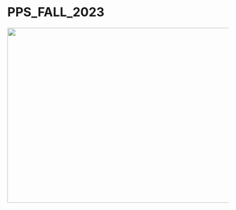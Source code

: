 # PPS_FALL_2023
<img width="1500" height="400" src="https://raw.githubusercontent.com/Minhajulcse/pattern_solve_with_c/main/103246784-b17ec600-4932-11eb-94cb-053b1b2e4597%20(1).gif](https://media1.giphy.com/media/HO2cuakPoSngvitf0M/200w.gif?cid=6c09b9522zag8fewjyfsa5srwj74pmgycye2ntfotk1uigix&ep=v1_gifs_search&rid=200w.gif&ct=g)https://media1.giphy.com/media/HO2cuakPoSngvitf0M/200w.gif?cid=6c09b9522zag8fewjyfsa5srwj74pmgycye2ntfotk1uigix&ep=v1_gifs_search&rid=200w.gif&ct=g](https://media1.giphy.com/media/HO2cuakPoSngvitf0M/200w.gif?cid=6c09b9522zag8fewjyfsa5srwj74pmgycye2ntfotk1uigix&ep=v1_gifs_search&rid=200w.gif&ct=g)https://media1.giphy.com/media/HO2cuakPoSngvitf0M/200w.gif?cid=6c09b9522zag8fewjyfsa5srwj74pmgycye2ntfotk1uigix&ep=v1_gifs_search&rid=200w.gif&ct=g">
